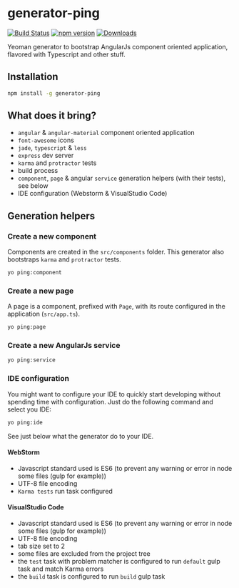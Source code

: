 # generator-ping

[![Build Status](https://travis-ci.org/pierrecle/generator-ping.svg?branch=master)](https://travis-ci.org/pierrecle/generator-ping)
[![npm version](https://badge.fury.io/js/generator-ping.svg)](https://badge.fury.io/js/generator-ping)
[![Downloads](http://img.shields.io/npm/dm/generator-ping.svg)](https://npmjs.org/package/generator-ping)

Yeoman generator to bootstrap AngularJs component oriented application, flavored with Typescript and other stuff.

## Installation

```sh
npm install -g generator-ping
```

## What does it bring?

* `angular` & `angular-material` component oriented application
* `font-awesome` icons
* `jade`, `typescript` & `less`
* `express` dev server
* `karma` and `protractor` tests
* build process
* `component`, `page` & angular `service` generation helpers (with their tests), see below
* IDE configuration (Webstorm & VisualStudio Code)

## Generation helpers

### Create a new component

Components are created in the `src/components` folder.
This generator also bootstraps `karma` and `protractor` tests.

```sh
yo ping:component
```

### Create a new page

A page is a component, prefixed with `Page`, with its route configured in the application (`src/app.ts`).

```sh
yo ping:page
```

### Create a new AngularJs service

```sh
yo ping:service
```
### IDE configuration

You might want to configure your IDE to quickly start developing without spending time with configuration.
Just do the following command and select you IDE:

```sh
yo ping:ide
```

See just below what the generator do to your IDE.

#### WebStorm

* Javascript standard used is ES6 (to prevent any warning or error in node some files (gulp for example))
* UTF-8 file encoding
* `Karma tests` run task configured

#### VisualStudio Code

* Javascript standard used is ES6 (to prevent any warning or error in node some files (gulp for example))
* UTF-8 file encoding
* tab size set to 2
* some files are excluded from the project tree
* the `test` task with problem matcher is configured to run `default` gulp task and match Karma errors
* the `build` task is configured to run `build` gulp task